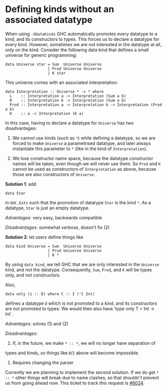# Defining kinds without an associated datatype


When using `-XDataKinds` GHC automatically promotes every datatype to a kind, and its constructors to
types. This forces us to declare a datatype for every kind. However, sometimes we are not interested
in the datatype at all, only on the kind. Consider the following data kind that defines a small
universe for generic programming:

```wiki
data Universe star = Sum  Universe Universe
                   | Prod Universe Universe
                   | K star
```


This universe comes with an associated interpretation:

```wiki
data Interpretation :: Universe * -> * where
  L    :: Interpretation a -> Interpretation (Sum a b)
  R    :: Interpretation b -> Interpretation (Sum a b)
  Prod :: Interpretation a -> Interpretation b -> Interpretation (Prod a b)
  K    :: a -> Interpretation (K a)
```


In this case, having to declare a datatype for `Universe` has two disadvantages:

1. We cannot use kinds (such as `*`) while defining a datatype, so we are forced to make `Universe` a parametrised datatype, and later always instantiate this parameter to `*` (like in the kind of `Interpretation`).

1. We lose constructor name space, because the datatype constructor names will be taken, even though we will never use them. So `Prod` and `K` cannot be used as constructors of `Interpretation` as above, because those are also constructors of `Universe`.

**Solution 1**: add

```wiki
data Star
```


in `GHC.Exts` such that the promotion of datatype `Star` is the kind `*`. As a
datatype, `Star` is just an empty datatype.

*Advantages*: very easy, backwards compatible

*Disadvantages*: somewhat verbose, doesn't fix (2)

**Solution 2**: let users define things like

```wiki
data kind Universe = Sum  Universe Universe
                   | Prod Universe Universe
                   | K *
```


By using `data kind`, we tell GHC that we are only interested in the `Universe` kind, and not the datatype.
Consequently, `Sum`, `Prod`, and `K` will be types only, and not constructors.


Also,

```wiki
data only (i :: D) where C :: I ('C Int)
```


defines a datatype `D` which is not promoted to a kind, and its constructors
are not promoted to types. We would then also have ‘type only T = Int -\> Int\`.

*Advantages*: solves (1) and (2)

*Disadvantages*:

1. If, in the future, we make `* :: *`, we will no longer have separation of


types and kinds, so things like `D`/`I` above will become impossible.

1. Requires changing the parser


Currently we are planning to implement the second solution. If we do get `* :: *` other things will break due to name clashes, so that shouldn't prevent us from going ahead now. This ticket to track this request is [\#6024](https://gitlab.haskell.org//ghc/ghc/issues/6024).

